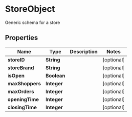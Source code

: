

# StoreObject

Generic schema for a store
## Properties

Name | Type | Description | Notes
------------ | ------------- | ------------- | -------------
**storeID** | **String** |  |  [optional]
**storeBrand** | **String** |  |  [optional]
**isOpen** | **Boolean** |  |  [optional]
**maxShoppers** | **Integer** |  |  [optional]
**maxOrders** | **Integer** |  |  [optional]
**openingTime** | **Integer** |  |  [optional]
**closingTime** | **Integer** |  |  [optional]



